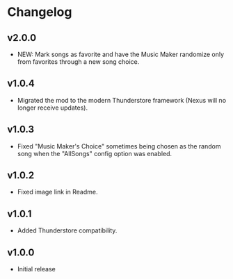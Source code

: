 # Changelog

## v2.0.0

<!--Releasenotes start-->
- NEW: Mark songs as favorite and have the Music Maker randomize only from favorites through a new song choice.
<!--Releasenotes end-->

## v1.0.4

- Migrated the mod to the modern Thunderstore framework (Nexus will no longer receive updates).

## v1.0.3

- Fixed "Music Maker's Choice" sometimes being chosen as the random song when the "AllSongs" config option was enabled.

## v1.0.2

- Fixed image link in Readme.

## v1.0.1

- Added Thunderstore compatibility.

## v1.0.0

- Initial release